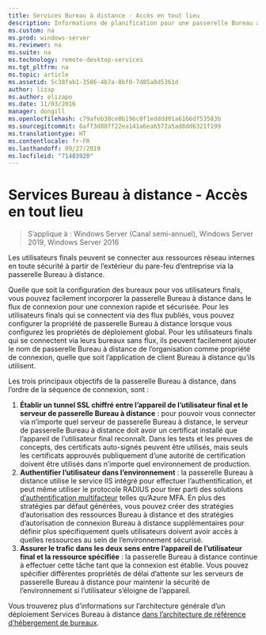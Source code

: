 ```yaml
---
title: Services Bureau à distance - Accès en tout lieu
description: Informations de planification pour une passerelle Bureau à distance
ms.custom: na
ms.prod: windows-server
ms.reviewer: na
ms.suite: na
ms.technology: remote-desktop-services
ms.tgt_pltfrm: na
ms.topic: article
ms.assetid: 5c38fab1-3586-4b7a-8bf0-7d85a8d5361d
author: lizap
ms.author: elizapo
ms.date: 11/03/2016
manager: dongill
ms.openlocfilehash: c79afeb38ce0b196c0f1edddd01a6166df53583b
ms.sourcegitcommit: 6aff3d88ff22ea141a6ea6572a5ad8dd6321f199
ms.translationtype: HT
ms.contentlocale: fr-FR
ms.lasthandoff: 09/27/2019
ms.locfileid: "71403920"
---
```

# <a name="remote-desktop-services---access-from-anywhere"></a>Services Bureau à distance - Accès en tout lieu

>S’applique à : Windows Server (Canal semi-annuel), Windows Server 2019, Windows Server 2016

Les utilisateurs finals peuvent se connecter aux ressources réseau internes en toute sécurité à partir de l’extérieur du pare-feu d’entreprise via la passerelle Bureau à distance.

Quelle que soit la configuration des bureaux pour vos utilisateurs finals, vous pouvez facilement incorporer la passerelle Bureau à distance dans le flux de connexion pour une connexion rapide et sécurisée. Pour les utilisateurs finals qui se connectent via des flux publiés, vous pouvez configurer la propriété de passerelle Bureau à distance lorsque vous configurez les propriétés de déploiement global. Pour les utilisateurs finals qui se connectent via leurs bureaux sans flux, ils peuvent facilement ajouter le nom de passerelle Bureau à distance de l’organisation comme propriété de connexion, quelle que soit l’application de client Bureau à distance qu’ils utilisent.

Les trois principaux objectifs de la passerelle Bureau à distance, dans l’ordre de la séquence de connexion, sont :
1. **Établir un tunnel SSL chiffré entre l’appareil de l’utilisateur final et le serveur de passerelle Bureau à distance** : pour pouvoir vous connecter via n’importe quel serveur de passerelle Bureau à distance, le serveur de passerelle Bureau à distance doit avoir un certificat installé que l’appareil de l’utilisateur final reconnaît. Dans les tests et les preuves de concepts, des certificats auto-signés peuvent être utilisés, mais seuls les certificats approuvés publiquement d’une autorité de certification doivent être utilisés dans n’importe quel environnement de production.
2. **Authentifier l’utilisateur dans l’environnement** : la passerelle Bureau à distance utilise le service IIS intégré pour effectuer l’authentification, et peut même utiliser le protocole RADIUS pour tirer parti des solutions [d’authentification multifacteur](rds-plan-mfa.md) telles qu’Azure MFA. En plus des stratégies par défaut générées, vous pouvez créer des stratégies d’autorisation des ressources Bureau à distance et des stratégies d’autorisation de connexion Bureau à distance supplémentaires pour définir plus spécifiquement quels utilisateurs doivent avoir accès à quelles ressources au sein de l’environnement sécurisé.
3. **Assurer le trafic dans les deux sens entre l’appareil de l’utilisateur final et la ressource spécifiée** : la passerelle Bureau à distance continue à effectuer cette tâche tant que la connexion est établie. Vous pouvez spécifier différentes propriétés de délai d’attente sur les serveurs de passerelle Bureau à distance pour maintenir la sécurité de l’environnement si l’utilisateur s’éloigne de l’appareil.

Vous trouverez plus d’informations sur l’architecture générale d’un déploiement Services Bureau à distance [dans l’architecture de référence d’hébergement de bureaux](desktop-hosting-reference-architecture.md).
